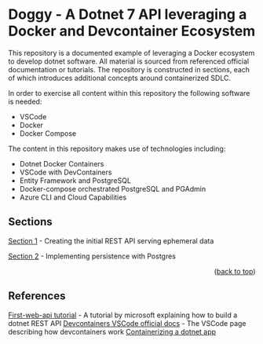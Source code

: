 # Doggy - A Dotnet 7 API leveraging a Docker and Devcontainer Ecosystem

This repository is a documented example of leveraging a Docker ecosystem to develop dotnet software.
All material is sourced from referenced official documentation or tutorials. The repository is constructed in sections, each of which introduces additional concepts around containerized SDLC.

In order to exercise all content within this repository the following software is needed:
* VSCode
* Docker
* Docker Compose

The content in this repository makes use of technologies including:
* Dotnet Docker Containers
* VSCode with DevContainers
* Entity Framework and PostgreSQL
* Docker-compose orchestrated PostgreSQL and PGAdmin
* Azure CLI and Cloud Capabilities

## Sections

[Section 1](docs/section1.md) - Creating the initial REST API serving ephemeral data

[Section 2](docs/section2.md) - Implementing persistence with Postgres


<p align="right">(<a href="#top">back to top</a>)</p>

## References
[First-web-api tutorial](https://learn.microsoft.com/en-us/aspnet/core/tutorials/first-web-api) - A tutorial by microsoft explaining how to build a dotnet REST API
[Devcontainers VSCode official docs](https://code.visualstudio.com/docs/devcontainers/containers) - The VSCode page describing how devcontainers work
[Containerizing a dotnet app](https://learn.microsoft.com/en-us/dotnet/core/docker/build-container?tabs=linux)
